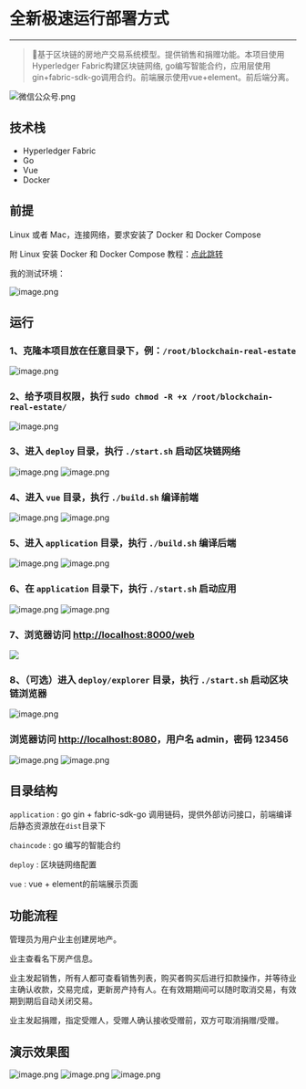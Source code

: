 # 全新极速运行部署方式

---

> 🚀基于区块链的房地产交易系统模型。提供销售和捐赠功能。本项目使用Hyperledger Fabric构建区块链网络, go编写智能合约，应用层使用gin+fabric-sdk-go调用合约。前端展示使用vue+element。前后端分离。



![微信公众号.png](https://cdn.nlark.com/yuque/0/2021/png/1077776/1628480038431-1742ccdc-c1e9-476b-980f-2f1a54e0fe58.png)

## 技术栈

- Hyperledger Fabric
- Go
- Vue
- Docker

## 前提

Linux 或者 Mac，连接网络，要求安装了 Docker 和 Docker Compose

附 Linux 安装 Docker 和 Docker Compose 教程：[点此跳转](/Install.md)

我的测试环境：

![image.png](https://cdn.nlark.com/yuque/0/2021/png/1077776/1619497705974-f2cf0c33-5718-4b45-8bd8-aed870b86aa8.png#align=left&display=inline&height=160&margin=%5Bobject%20Object%5D&name=image.png&originHeight=319&originWidth=1116&size=40973&status=done&style=none&width=558#id=QpYhH&originHeight=319&originWidth=1116&originalType=binary&ratio=1&status=done&style=none)

## 运行

### 1、克隆本项目放在任意目录下，例：`/root/blockchain-real-estate`

![image.png](https://cdn.nlark.com/yuque/0/2021/png/1077776/1619497926959-136131db-40b9-4d9d-8949-9a24015e6b29.png#align=left&display=inline&height=139&margin=%5Bobject%20Object%5D&name=image.png&originHeight=278&originWidth=1345&size=29585&status=done&style=none&width=672.5#id=gMfwQ&originHeight=278&originWidth=1345&originalType=binary&ratio=1&status=done&style=none)

### 2、给予项目权限，执行 `sudo chmod -R +x /root/blockchain-real-estate/`

![image.png](https://cdn.nlark.com/yuque/0/2021/png/1077776/1619497967789-8728ba28-6026-4aca-bf6e-5847c9e6dee8.png#align=left&display=inline&height=128&margin=%5Bobject%20Object%5D&name=image.png&originHeight=255&originWidth=1422&size=32430&status=done&style=none&width=711#id=Oos1G&originHeight=255&originWidth=1422&originalType=binary&ratio=1&status=done&style=none)

### 3、进入 `deploy` 目录，执行 `./start.sh` 启动区块链网络

![image.png](https://cdn.nlark.com/yuque/0/2021/png/1077776/1619498040768-995d25af-fcd5-41e4-92b9-b0b1f5263c0e.png#align=left&display=inline&height=145&margin=%5Bobject%20Object%5D&name=image.png&originHeight=289&originWidth=1128&size=24879&status=done&style=none&width=564#id=RLedU&originHeight=289&originWidth=1128&originalType=binary&ratio=1&status=done&style=none)
![image.png](https://cdn.nlark.com/yuque/0/2021/png/1077776/1619503231479-0628da82-bb59-4cc2-8d6e-ec1b07b8d030.png#align=left&display=inline&height=698&margin=%5Bobject%20Object%5D&name=image.png&originHeight=1396&originWidth=2361&size=417175&status=done&style=none&width=1180.5#id=nW5qo&originHeight=1396&originWidth=2361&originalType=binary&ratio=1&status=done&style=none)

### 4、进入 `vue` 目录，执行 `./build.sh` 编译前端

![image.png](https://cdn.nlark.com/yuque/0/2021/png/1077776/1619498139589-19c53edf-202c-429f-8cdd-381ef8083e66.png#align=left&display=inline&height=159&margin=%5Bobject%20Object%5D&name=image.png&originHeight=318&originWidth=1201&size=25754&status=done&style=none&width=600.5#id=BCV2I&originHeight=318&originWidth=1201&originalType=binary&ratio=1&status=done&style=none)
![image.png](https://cdn.nlark.com/yuque/0/2021/png/1077776/1619501158280-3028b279-eb14-47fc-9880-f5584df005c9.png#align=left&display=inline&height=500&margin=%5Bobject%20Object%5D&name=image.png&originHeight=1000&originWidth=2361&size=167745&status=done&style=none&width=1180.5#id=n1sxZ&originHeight=1000&originWidth=2361&originalType=binary&ratio=1&status=done&style=none)

### 5、进入 `application` 目录，执行 `./build.sh` 编译后端

![image.png](https://cdn.nlark.com/yuque/0/2021/png/1077776/1619498187100-a82374b4-e985-439f-91d7-a3e9d3924dc4.png#align=left&display=inline&height=173&margin=%5Bobject%20Object%5D&name=image.png&originHeight=345&originWidth=1265&size=28209&status=done&style=none&width=632.5#id=Wy8vT&originHeight=345&originWidth=1265&originalType=binary&ratio=1&status=done&style=none)
![image.png](https://cdn.nlark.com/yuque/0/2021/png/1077776/1619503373258-82447169-cc83-4efe-ac32-98513b67bb29.png#align=left&display=inline&height=611&margin=%5Bobject%20Object%5D&name=image.png&originHeight=1222&originWidth=1300&size=166511&status=done&style=none&width=650#id=WvGZ9&originHeight=1222&originWidth=1300&originalType=binary&ratio=1&status=done&style=none)

### 6、在 `application` 目录下，执行 `./start.sh` 启动应用

![image.png](https://cdn.nlark.com/yuque/0/2021/png/1077776/1619501464096-a543fd23-153e-4ddc-bd56-472698966940.png#align=left&display=inline&height=159&margin=%5Bobject%20Object%5D&name=image.png&originHeight=317&originWidth=1952&size=54818&status=done&style=none&width=976#id=vzis9&originHeight=317&originWidth=1952&originalType=binary&ratio=1&status=done&style=none)
![image.png](https://cdn.nlark.com/yuque/0/2021/png/1077776/1619501482450-7dc34559-6c39-4f8e-a7fe-177659517304.png#align=left&display=inline&height=698&margin=%5Bobject%20Object%5D&name=image.png&originHeight=1396&originWidth=2361&size=367532&status=done&style=none&width=1180.5#id=vBRNT&originHeight=1396&originWidth=2361&originalType=binary&ratio=1&status=done&style=none)

### 7、浏览器访问 [http://localhost:8000/web](http://localhost:8000/web)

![](https://cdn.nlark.com/yuque/0/2021/png/1077776/1619503481607-d6dd7048-77aa-4461-817c-2fcf7507cf9d.png#id=gsVRB&originHeight=1568&originWidth=2874&originalType=binary&ratio=1&status=done&style=none)

### 8、（可选）进入 `deploy/explorer` 目录，执行 `./start.sh` 启动区块链浏览器

![image.png](https://cdn.nlark.com/yuque/0/2021/png/1077776/1623386161368-d06f0e91-a2be-43bf-83bc-d6921bc0dc3f.png#clientId=u7065799c-2510-4&from=paste&height=698&id=u5217fa8e&margin=%5Bobject%20Object%5D&name=image.png&originHeight=1396&originWidth=2353&originalType=binary&ratio=2&size=177974&status=done&style=none&taskId=u842d45fc-0803-45be-ab6a-fc450905600&width=1176.5)

### 浏览器访问 [http://localhost:8080](http://localhost:8080)，用户名 admin，密码 123456

![image.png](https://cdn.nlark.com/yuque/0/2021/png/1077776/1623386227586-bc0f4deb-cf1e-4fae-9186-3c420ef7fd32.png#clientId=u7065799c-2510-4&from=paste&height=789&id=u50d0a26d&margin=%5Bobject%20Object%5D&name=image.png&originHeight=1577&originWidth=2880&originalType=binary&ratio=2&size=133361&status=done&style=none&taskId=u759e0e20-65c1-43da-8cf5-a26b86b3643&width=1440)
![image.png](https://cdn.nlark.com/yuque/0/2021/png/1077776/1623386244686-58036523-b4d1-4054-9090-bf0156a53223.png#clientId=u7065799c-2510-4&from=paste&height=789&id=u3b2d7535&margin=%5Bobject%20Object%5D&name=image.png&originHeight=1578&originWidth=2880&originalType=binary&ratio=2&size=300168&status=done&style=none&taskId=ua2921a32-db44-4b9f-bcbd-5cd5cd36a70&width=1440)

## 目录结构

`application` : go gin + fabric-sdk-go 调用链码，提供外部访问接口，前端编译后静态资源放在`dist`目录下

`chaincode` : go 编写的智能合约

`deploy` : 区块链网络配置

`vue` : vue + element的前端展示页面

## 功能流程

管理员为用户业主创建房地产。

业主查看名下房产信息。

业主发起销售，所有人都可查看销售列表，购买者购买后进行扣款操作，并等待业主确认收款，交易完成，更新房产持有人。在有效期期间可以随时取消交易，有效期到期后自动关闭交易。

业主发起捐赠，指定受赠人，受赠人确认接收受赠前，双方可取消捐赠/受赠。

## 演示效果图

![image.png](https://cdn.nlark.com/yuque/0/2021/png/1077776/1619503587830-48d3d53d-92eb-4848-8a38-da2d07b5b119.png#align=left&display=inline&height=777&margin=%5Bobject%20Object%5D&name=image.png&originHeight=1554&originWidth=2875&size=232911&status=done&style=none&width=1437.5#id=nUKaE&originHeight=1554&originWidth=2875&originalType=binary&ratio=1&status=done&style=none)
![image.png](https://cdn.nlark.com/yuque/0/2021/png/1077776/1619503608573-35bcf8ad-5738-4df8-bd7b-4824650c0e13.png#align=left&display=inline&height=778&margin=%5Bobject%20Object%5D&name=image.png&originHeight=1555&originWidth=2880&size=255025&status=done&style=none&width=1440#id=aVYox&originHeight=1555&originWidth=2880&originalType=binary&ratio=1&status=done&style=none)
![image.png](https://cdn.nlark.com/yuque/0/2021/png/1077776/1619503660695-3596146f-a09c-4914-8667-f2f468e768a5.png#align=left&display=inline&height=779&margin=%5Bobject%20Object%5D&name=image.png&originHeight=1558&originWidth=2880&size=232348&status=done&style=none&width=1440#id=tu55k&originHeight=1558&originWidth=2880&originalType=binary&ratio=1&status=done&style=none)
